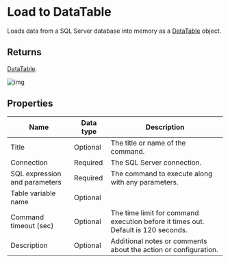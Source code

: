 # Load to DataTable

Loads data from a SQL Server database into memory as a [DataTable](https://learn.microsoft.com/en-us/dotnet/api/system.data.datatable) object.

## Returns

[DataTable](https://learn.microsoft.com/en-us/dotnet/api/system.data.datatable).

![img](https://profitbasedocs.blob.core.windows.net/flowimages/load-to-datatable.png)

## Properties

| Name         | Data type       | Description                                       |
|--------------|-----------------|---------------------------------------------------|
| Title           |  Optional | The title or name of the command.     |
| Connection         | Required   | The SQL Server connection. |
| SQL expression and parameters   | Required      | The command to execute along with any parameters.   |
| Table variable name | Optional  |   |
| Command timeout (sec) | Optional | The time limit for command execution before it times out. Default is 120 seconds.|
| Description   | Optional | Additional notes or comments about the action or configuration. |
